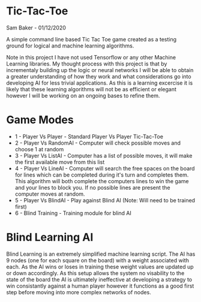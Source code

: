 # Tic-Tac-Toe

Sam Baker - 01/12/2020

 A simple command line based Tic Tac Toe game created as a testing ground for logical and machine learning algorithms.
 
 Note in this project I have not used Tensorflow or any other Machine Learning libraries. My thought process with this project is that by incrementaly building up the logic or neural networks I will be able to obtain a greater understanding of how they work and what considerations go into developing AI for less trivial applications. As this is a learning excercise it is likely that these learning algorithms will not be as efficient or elegant however I will be working on an ongoing bases to refine them.

 # Game Modes

  - 1 - Player Vs Player - Standard Player Vs Player Tic-Tac-Toe
  - 2 - Player Vs RandomAI - Computer will check possible moves and choose 1 at random
  - 3 - Player Vs ListAI - Computer has a list of possible moves, it will make the first available move from this list
  - 4 - Player Vs LineAI - Computer will search the free spaces on the board for lines which can be completed during it's turn and completes them. This algorithm will both complete the computers lines to win the game and your lines to block you. If no possible lines are present the computer moves at random.
  - 5 - Player Vs BlindAI - Play against Blind AI (Note: Will need to be trained first) 
  - 6 - Blind Training - Training module for blind AI

  # Blind Learning AI
  
  Blind Learning is an extremely simplified machine learning script. The AI has 9 nodes (one for each square on the board) with a weight associated with each. As the AI wins or loses in training these weight values are updated up or down accordingly. As this setup allows the system no visability to the state of the board the AI is ultimately ineffective at developing a strategy to win consistantly against a human player however it functions as a good first step before moving into more complex networks of nodes.
  

